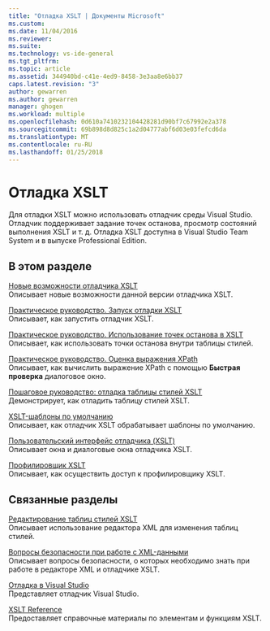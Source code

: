 ```yaml
---
title: "Отладка XSLT | Документы Microsoft"
ms.custom: 
ms.date: 11/04/2016
ms.reviewer: 
ms.suite: 
ms.technology: vs-ide-general
ms.tgt_pltfrm: 
ms.topic: article
ms.assetid: 344940bd-c41e-4ed9-8458-3e3aa8e6bb37
caps.latest.revision: "3"
author: gewarren
ms.author: gewarren
manager: ghogen
ms.workload: multiple
ms.openlocfilehash: 0d610a7410232104428281d90bf7c67992e2a378
ms.sourcegitcommit: 69b898d8d825c1a2d04777abf6d03e03fefcd6da
ms.translationtype: MT
ms.contentlocale: ru-RU
ms.lasthandoff: 01/25/2018
---
```

# <a name="debugging-xslt"></a>Отладка XSLT
Для отладки XSLT можно использовать отладчик среды Visual Studio. Отладчик поддерживает задание точек останова, просмотр состояний выполнения XSLT и т. д. Отладка XSLT доступна в Visual Studio Team System и в выпуске Professional Edition.  
  
## <a name="in-this-section"></a>В этом разделе  
 [Новые возможности отладчика XSLT](../xml-tools/what-s-new-in-the-xslt-debugger.md)  
 Описывает новые возможности данной версии отладчика XSLT.  
  
 [Практическое руководство. Запуск отладки XSLT](../xml-tools/how-to-start-debugging-xslt.md)  
 Описывает, как запустить отладчик XSLT.  
  
 [Практическое руководство. Использование точек останова в XSLT](../xml-tools/how-to-use-breakpoints-with-xslt.md)  
 Описывает, как использовать точки останова внутри таблицы стилей.  
  
 [Практическое руководство. Оценка выражения XPath](../xml-tools/how-to-evaluate-an-xpath-expression.md)  
 Описывает, как вычислить выражение XPath с помощью **Быстрая проверка** диалоговое окно.  
  
 [Пошаговое руководство: отладка таблицы стилей XSLT](../xml-tools/walkthrough-debug-an-xslt-style-sheet.md)  
 Демонстрирует, как отладить таблицу стилей XSLT.  
  
 [XSLT-шаблоны по умолчанию](../xml-tools/xslt-default-templates.md)  
 Описывает, как отладчик XSLT обрабатывает шаблоны по умолчанию.  
  
 [Пользовательский интерфейс отладчика (XSLT)](../xml-tools/debugger-user-interface-xslt.md)  
 Описывает окна и диалоговые окна отладчика XSLT.  
  
 [Профилировщик XSLT](../xml-tools/xslt-profiler.md)  
 Описывает, как осуществить доступ к профилировщику XSLT.  
  
## <a name="related-sections"></a>Связанные разделы  
 [Редактирование таблиц стилей XSLT](../xml-tools/editing-xslt-style-sheets.md)  
 Описывает использование редактора XML для изменения таблиц стилей.  
  
 [Вопросы безопасности при работе с XML-данными](../xml-tools/security-considerations-when-working-with-xml-data.md)  
 Описывает вопросы безопасности, о которых необходимо знать при работе в редакторе XML и отладчике XSLT.  
  
 [Отладка в Visual Studio](../debugger/debugging-in-visual-studio.md)  
 Представляет отладчик Visual Studio.  
  
 [XSLT Reference](http://msdn.microsoft.com/678bcd68-cbbb-4be5-9dd2-40f94488a1cf)  
 Предоставляет справочные материалы по элементам и функциям XSLT.